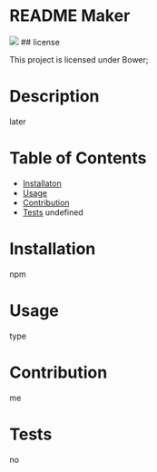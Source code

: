 # README Maker
  <img src="https://img.shields.io/badge/license-Bower-blue.svg">
  ## license 
  
  This project is licensed under Bower;

  # Description
  later

  # Table of Contents
  * [Installaton](#installation)
  * [Usage](#usage)
  * [Contribution](#contribution)
  * [Tests](#tests)
  undefined

  # Installation
  npm
  # Usage
  type
  # Contribution
  me
  # Tests
  no